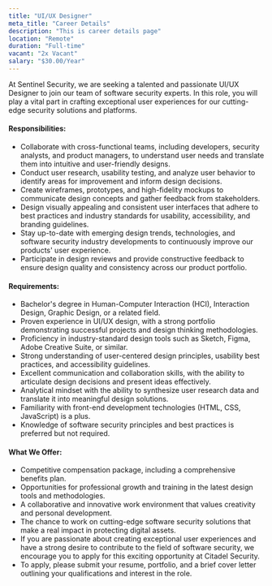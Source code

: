 ```yaml
---
title: "UI/UX Designer"
meta_title: "Career Details"
description: "This is career details page"
location: "Remote"
duration: "Full-time"
vacant: "2x Vacant"
salary: "$30.00/Year"
---
```


At Sentinel Security, we are seeking a talented and passionate UI/UX Designer to join our team of software security experts. In this role, you will play a vital part in crafting exceptional user experiences for our cutting-edge security solutions and platforms.

#### Responsibilities:

- Collaborate with cross-functional teams, including developers, security analysts, and product managers, to understand user needs and translate them into intuitive and user-friendly designs.
- Conduct user research, usability testing, and analyze user behavior to identify areas for improvement and inform design decisions.
- Create wireframes, prototypes, and high-fidelity mockups to communicate design concepts and gather feedback from stakeholders.
- Design visually appealing and consistent user interfaces that adhere to best practices and industry standards for usability, accessibility, and branding guidelines.
- Stay up-to-date with emerging design trends, technologies, and software security industry developments to continuously improve our products' user experience.
- Participate in design reviews and provide constructive feedback to ensure design quality and consistency across our product portfolio.

#### Requirements:

- Bachelor's degree in Human-Computer Interaction (HCI), Interaction Design, Graphic Design, or a related field.
- Proven experience in UI/UX design, with a strong portfolio demonstrating successful projects and design thinking methodologies.
- Proficiency in industry-standard design tools such as Sketch, Figma, Adobe Creative Suite, or similar.
- Strong understanding of user-centered design principles, usability best practices, and accessibility guidelines.
- Excellent communication and collaboration skills, with the ability to articulate design decisions and present ideas effectively.
- Analytical mindset with the ability to synthesize user research data and translate it into meaningful design solutions.
- Familiarity with front-end development technologies (HTML, CSS, JavaScript) is a plus.
- Knowledge of software security principles and best practices is preferred but not required.

#### What We Offer:

- Competitive compensation package, including a comprehensive benefits plan.
- Opportunities for professional growth and training in the latest design tools and methodologies.
- A collaborative and innovative work environment that values creativity and personal development.
- The chance to work on cutting-edge software security solutions that make a real impact in protecting digital assets.
- If you are passionate about creating exceptional user experiences and have a strong desire to contribute to the field of software security, we encourage you to apply for this exciting opportunity at Citadel Security.
- To apply, please submit your resume, portfolio, and a brief cover letter outlining your qualifications and interest in the role.
